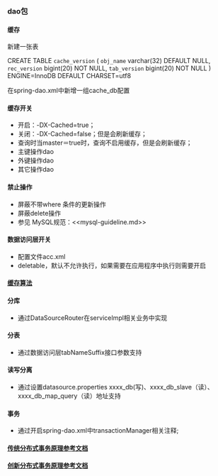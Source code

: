 ### dao包

#### 缓存

新建一张表 

CREATE TABLE `cache_version` (
  `obj_name` varchar(32) DEFAULT NULL,
  `rec_version` bigint(20) NOT NULL,
  `tab_version` bigint(20) NOT NULL
) ENGINE=InnoDB DEFAULT CHARSET=utf8


在spring-dao.xml中新增一组cache_db配置

#### 缓存开关
+ 开启：-DX-Cached=true；
+ 关闭：-DX-Cached=false；但是会刷新缓存；
+ 查询时当master＝true时，查询不启用缓存，但是会刷新缓存；
+ 主键操作dao
+ 外键操作dao
+ 其它操作dao

#### 禁止操作
+ 屏蔽不带where 条件的更新操作
+ 屏蔽delete操作
+ 参见 MySQL规范：<<mysql-guideline.md>>

#### 数据访问层开关
+ 配置文件acc.xml
+ deletable，默认不允许执行，如果需要在应用程序中执行则需要开启

#### [缓存算法](DAO2.0.md)

#### 分库
+ 通过DataSourceRouter在serviceImpl相关业务中实现

#### 分表
+ 通过数据访问层tabNameSuffix接口参数支持

#### 读写分离
+ 通过设置datasource.properties xxxx_db(写)、xxxx_db_slave（读）、xxxx_db_map_query（读）地址支持

#### 事务
+ 通过开启spring-dao.xml中transactionManager相关注释;

#### [传统分布式事务原理参考文档](JTA.MD)
#### [创新分布式事务原理参考文档](JTA2.0.MD)
